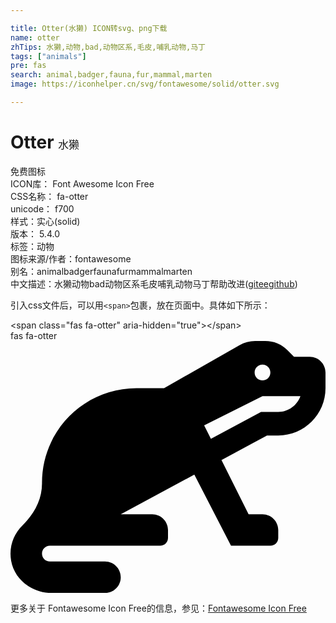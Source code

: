 ```yaml
---

title: Otter(水獭) ICON转svg、png下载
name: otter
zhTips: 水獭,动物,bad,动物区系,毛皮,哺乳动物,马丁
tags: ["animals"]
pre: fas
search: animal,badger,fauna,fur,mammal,marten
image: https://iconhelper.cn/svg/fontawesome/solid/otter.svg

---
```


# Otter  <small style="font-size: 60%;font-weight: 100">水獭</small>


<div class="detail-page">
<p>
<span><span class="badge-success badge">免费图标</span> </span>
<br/>
<span>
ICON库：
<span class="badge-secondary badge">Font Awesome Icon Free</span> 
</span>
<br/>
<span>
CSS名称：
<span class="badge-secondary badge">fa-otter</span> 
</span>
<br/>
<span>
unicode：
<span class="badge-secondary badge">f700</span> 
<copy-btn content='f700' btn-title=""></copy-btn>
<copy-btn :content='String.fromCodePoint(parseInt("f700", 16))' btn-title="复制U"></copy-btn>
</span><br/><span>样式：<span class="badge-light badge">实心(solid)</span></span>
<br/>
<span>
版本：
<span class="badge-secondary badge">5.4.0</span> 
</span><br/><span>标签：<span class="badge-light badge"><router-link to="/tags/animals.html">动物</router-link></span></span>
<br/>
<span>图标来源/作者：<span class="badge-light badge">fontawesome</span></span> 
<br/>
<span>别名：<span class="badge-light badge">animal</span><span class="badge-light badge">badger</span><span class="badge-light badge">fauna</span><span class="badge-light badge">fur</span><span class="badge-light badge">mammal</span><span class="badge-light badge">marten</span></span><br/><span class="zh-detail">中文描述：<span class="badge-primary badge">水獭</span><span class="badge-primary badge">动物</span><span class="badge-primary badge">bad</span><span class="badge-primary badge">动物区系</span><span class="badge-primary badge">毛皮</span><span class="badge-primary badge">哺乳动物</span><span class="badge-primary badge">马丁</span><span class="help-link"><span>帮助改进</span>(<a href="https://gitee.com/liuwave/icon-helper/edit/master/json/fontawesome/solid/otter.json" target="_blank" rel="noopener noreferrer">gitee</a><a href="https://github.com/liuwave/icon-helper/edit/master/json/fontawesome/solid/otter.json" target="_blank" rel="noopener noreferrer">github</a></span>)</span><br/>
</p>
</div>
<div class="alert alert-dark">
  <i class="fas fa-otter fa-xs"></i>
  <i class="fas fa-otter fa-sm"></i>
  <i class="fas fa-otter fa-lg"></i>
  <i class="fas fa-otter fa-2x"></i>
  <i class="fas fa-otter fa-3x"></i>
  <i class="fas fa-otter fa-5x"></i>
  <i class="fas fa-otter fa-7x"></i>
</div>
<div>
  <p>引入css文件后，可以用<code>&lt;span&gt;</code>包裹，放在页面中。具体如下所示：    
  </p>
  <div class="alert alert-primary" style="font-size: 14px">
    &lt;span class="fas fa-otter" aria-hidden="true"&gt;&lt;/span&gt;
    <copy-btn content='<span class="fas fa-otter" aria-hidden="true"></span>'></copy-btn>
  </div>
  <div class="alert alert-secondary">
    <i class="fas fa-otter"
    style="font-size: 24px"
    aria-hidden="true"></i> fas fa-otter
    <copy-btn content="fas fa-otter" btn-title="复制图标名称"></copy-btn>
  </div>
</div>
<div id="svg" class="svg-wrap">
<svg xmlns="http://www.w3.org/2000/svg" viewBox="0 0 640 512"><path d="M608 32h-32l-13.25-13.25A63.97 63.97 0 0 0 517.49 0H497c-11.14 0-22.08 2.91-31.75 8.43L312 96h-56C149.96 96 64 181.96 64 288v1.61c0 32.75-16 62.14-39.56 84.89-18.19 17.58-28.1 43.68-23.19 71.8 6.76 38.8 42.9 65.7 82.28 65.7H192c17.67 0 32-14.33 32-32s-14.33-32-32-32H80c-8.83 0-16-7.17-16-16s7.17-16 16-16h224c8.84 0 16-7.16 16-16v-16c0-17.67-14.33-32-32-32h-64l149.49-80.5L448 416h80c8.84 0 16-7.16 16-16v-16c0-17.67-14.33-32-32-32h-28.22l-55.11-110.21L521.14 192H544c53.02 0 96-42.98 96-96V64c0-17.67-14.33-32-32-32zm-96 16c8.84 0 16 7.16 16 16s-7.16 16-16 16-16-7.16-16-16 7.16-16 16-16zm32 96h-34.96L407.2 198.84l-13.77-27.55L512 112h77.05c-6.62 18.58-24.22 32-45.05 32z"/></svg>
</div>
<detail full-name='fa-otter'></detail>

<Vssue title="关于“Otter”的评论" />
    
<div><p>更多关于  Fontawesome Icon Free的信息，参见：<a target="_blank" href="https://iconhelper.cn/fontawesome.html">Fontawesome Icon Free</a>
</p></div>
